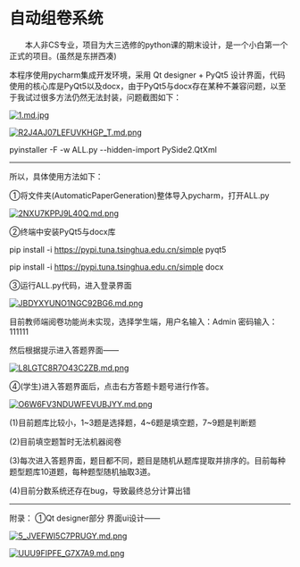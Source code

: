 # 自动组卷系统

 
  本人非CS专业，项目为大三选修的python课的期末设计，是一个小白第一个正式的项目。(虽然是东拼西凑)
  
  本程序使用pycharm集成开发环境，采用 Qt designer + PyQt5 设计界面，代码使用的核心库是PyQt5以及docx，由于PyQt5与docx存在某种不兼容问题，以至于我试过很多方法仍然无法封装，问题截图如下：
  
[![1.md.jpg](https://img.xhacgn.com/images/2023/01/06/1.md.jpg)](https://img.xhacgn.com/image/Z577n)

[![R2J4AJ07LEFUVKHGP_T.md.png](https://img.xhacgn.com/images/2023/01/06/R2J4AJ07LEFUVKHGP_T.md.png)](https://img.xhacgn.com/image/Z5wzT)

pyinstaller -F -w ALL.py --hidden-import PySide2.QtXml  

* * *

所以，具体使用方法如下：

①将文件夹(AutomaticPaperGeneration)整体导入pycharm，打开ALL.py

[![2NXU7KPPJ9L40Q.md.png](https://img.xhacgn.com/images/2023/01/06/2NXU7KPPJ9L40Q.md.png)](https://img.xhacgn.com/image/Z59Pw)

②终端中安装PyQt5与docx库

pip install -i https://pypi.tuna.tsinghua.edu.cn/simple pyqt5

pip install -i https://pypi.tuna.tsinghua.edu.cn/simple docx

③运行ALL.py代码，进入登录界面

[![JBDYXYUNO1NGC92BG6.md.png](https://img.xhacgn.com/images/2023/01/06/JBDYXYUNO1NGC92BG6.md.png)](https://img.xhacgn.com/image/Z5E4G)

目前教师端阅卷功能尚未实现，选择学生端，用户名输入：Admin 密码输入：111111

然后根据提示进入答题界面——

[![L8LGTC8R7O43C2ZB.md.png](https://img.xhacgn.com/images/2023/01/06/L8LGTC8R7O43C2ZB.md.png)](https://img.xhacgn.com/image/Z5Fv3)

④(学生)进入答题界面后，点击右方答题卡题号进行作答。

[![O6W6FV3NDUWFEVUBJYY.md.png](https://img.xhacgn.com/images/2023/01/06/O6W6FV3NDUWFEVUBJYY.md.png)](https://img.xhacgn.com/image/Z5H1Y)

(1)目前题库比较小，1~3题是选择题，4~6题是填空题，7~9题是判断题

(2)目前填空题暂时无法机器阅卷

(3)每次进入答题界面，题目都不同，题目是随机从题库提取并排序的。目前每种题型题库10道题，每种题型随机抽取3道。

(4)目前分数系统还存在bug，导致最终总分计算出错


* * *

附录：
①Qt designer部分
界面ui设计——

[![5_JVEFWI5C7PRUGY.md.png](https://img.xhacgn.com/images/2023/01/06/5_JVEFWI5C7PRUGY.md.png)](https://img.xhacgn.com/image/Z5dmP)

[![UUU9FIPFE_G7X7A9.md.png](https://img.xhacgn.com/images/2023/01/06/UUU9FIPFE_G7X7A9.md.png)](https://img.xhacgn.com/image/Z5rHB)
